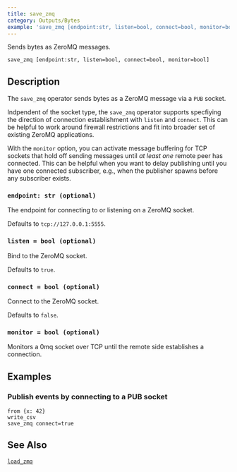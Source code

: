 ```yaml
---
title: save_zmq
category: Outputs/Bytes
example: 'save_zmq [endpoint:str, listen=bool, connect=bool, monitor=bool]'
---
```



Sends bytes as ZeroMQ messages.

```tql
save_zmq [endpoint:str, listen=bool, connect=bool, monitor=bool]
```

## Description

The `save_zmq` operator sends bytes as a ZeroMQ message via a `PUB` socket.

Indpendent of the socket type, the `save_zmq` operator supports specfiying the
direction of connection establishment with `listen` and `connect`. This can be
helpful to work around firewall restrictions and fit into broader set of
existing ZeroMQ applications.

With the `monitor` option, you can activate message buffering for TCP
sockets that hold off sending messages until *at least one* remote peer has
connected. This can be helpful when you want to delay publishing until you have
one connected subscriber, e.g., when the publisher spawns before any subscriber
exists.

### `endpoint: str (optional)`

The endpoint for connecting to or listening on a ZeroMQ socket.

Defaults to `tcp://127.0.0.1:5555`.

### `listen = bool (optional)`

Bind to the ZeroMQ socket.

Defaults to `true`.

### `connect = bool (optional)`

Connect to the ZeroMQ socket.

Defaults to `false`.

### `monitor = bool (optional)`

Monitors a 0mq socket over TCP until the remote side establishes a connection.

## Examples

### Publish events by connecting to a PUB socket

```tql
from {x: 42}
write_csv
save_zmq connect=true
```

## See Also

[`load_zmq`](/reference/operators/load_zmq)
